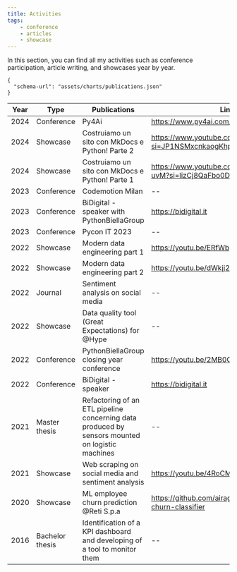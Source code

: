 ```yaml
---
title: Activities
tags:
    - conference
    - articles
    - showcase
---
```


In this section, you can find all my activities such as conference participation, article writing, and showcases year by year.

```vegalite
{
  "schema-url": "assets/charts/publications.json"
}
```

| Year | Type | Publications | Link |
| --- | ----------- | ----------- | ----------- |
| 2024 | Conference | Py4Ai | https://www.py4ai.com/ |
| 2024 | Showcase | Costruiamo un sito con MkDocs e Python! Parte 2 | https://www.youtube.com/live/mbT5xptiYOo?si=JP1NSMxcnkaogKhp |
| 2024 | Showcase | Costruiamo un sito con MkDocs e Python! Parte 1 | https://www.youtube.com/live/BeWo2xe-uvM?si=lizCj8QaFbo0DUpf |
| 2023 | Conference | Codemotion Milan | -- |
| 2023 | Conference | BiDigital - speaker with PythonBiellaGroup | https://bidigital.it |
| 2023 | Conference | Pycon IT 2023 | -- |
| 2022 | Showcase | Modern data engineering part 1 | https://youtu.be/ERfWbg6lYgo |
| 2022 | Showcase | Modern data engineering part 2 | https://youtu.be/dWkjj2HxHyI |
| 2022 | Journal | Sentiment analysis on social media | -- |
| 2022 | Showcase | Data quality tool (Great Expectations) for @Hype | -- |
| 2022 | Conference | PythonBiellaGroup closing year conference | https://youtu.be/2MB0O9ETLd8 |
| 2022 | Conference | BiDigital - speaker | https://bidigital.it |
| 2021 | Master thesis | Refactoring of an ETL pipeline concerning data produced by sensors mounted on logistic machines | -- |
| 2021 | Showcase | Web scraping on social media and sentiment analysis | https://youtu.be/4RoCMuSYhD4 |
| 2020 | Showcase | ML employee churn prediction @Reti S.p.a | https://github.com/airaghidavide/employee-churn-classifier |
| 2016 | Bachelor thesis | Identification of a KPI dashboard and developing of a tool to monitor them | -- |